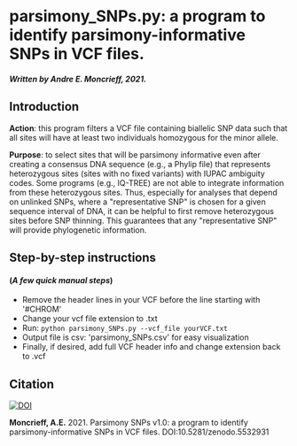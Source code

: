 # parsimony_SNPs.py: a program to identify parsimony-informative SNPs in VCF files.

##### Written by Andre E. Moncrieff, 2021.

## Introduction 

**Action**: this program filters a VCF file containing biallelic SNP data such that all sites will have at least two individuals homozygous for the minor allele.

**Purpose**: to select sites that will be parsimony informative even after creating a consensus DNA sequence (e.g., a Phylip file) that represents heterozygous sites (sites with no fixed variants) with IUPAC ambiguity codes. Some programs (e.g., IQ-TREE) are not able to integrate information from these heterozygous sites. Thus, especially for analyses that depend on unlinked SNPs, where a "representative SNP" is chosen for a given sequence interval of DNA, it can be helpful to first remove
heterozygous sites before SNP thinning. This guarantees that any "representative SNP" will provide phylogenetic information. 

## Step-by-step instructions 
#### (*A few quick manual steps*)

- Remove the header lines in your VCF before the line starting with '#CHROM'
- Change your vcf file extension to .txt
- Run: `python parsimony_SNPs.py --vcf_file yourVCF.txt` 
- Output file is csv: 'parsimony_SNPs.csv' for easy visualization
- Finally, if desired, add full VCF header info and change extension back to .vcf

## Citation

[![DOI](https://zenodo.org/badge/411024089.svg)](https://zenodo.org/badge/latestdoi/411024089)

**Moncrieff, A.E.** 2021. Parsimony SNPs v1.0: a program to identify parsimony-informative SNPs in VCF files. DOI:10.5281/zenodo.5532931